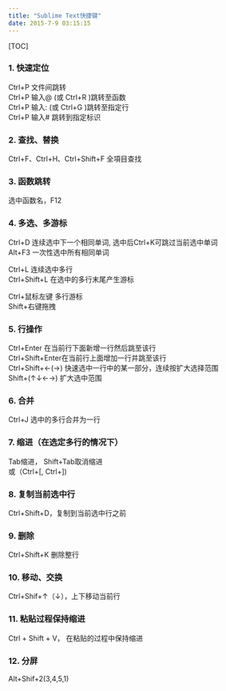 ```yaml
---
title: "Sublime Text快捷键"
date: 2015-7-9 03:15:15
---
```

[TOC]
### 1. 快速定位
Ctrl+P 文件间跳转  
Ctrl+P 输入@ (或 Ctrl+R )跳转至函数  
Ctrl+P 输入: (或 Ctrl+G )跳转至指定行  
Ctrl+P 输入# 跳转到指定标识  

### 2. 查找、替换
Ctrl+F、Ctrl+H、Ctrl+Shift+F 全項目查找  

### 3. 函数跳转
选中函数名，F12

### 4. 多选、多游标
Ctrl+D 连续选中下一个相同单词, 选中后Ctrl+K可跳过当前选中单词  
Alt+F3 一次性选中所有相同单词  

Ctrl+L 连续选中多行  
Ctrl+Shift+L 在选中的多行末尾产生游标  

Ctrl+鼠标左键 多行游标  
Shift+右键拖拽  

### 5. 行操作
Ctrl+Enter 在当前行下面新增一行然后跳至该行  
Ctrl+Shift+Enter在当前行上面增加一行并跳至该行  
Ctrl+Shift+←(→) 快速选中一行中的某一部分，连续按扩大选择范围  
Shift+(↑↓←→) 扩大选中范围  

### 6. 合并
Ctrl+J 选中的多行合并为一行  

### 7. 缩进（在选定多行的情况下）
Tab缩进， Shift+Tab取消缩进  
或（Ctrl+[, Ctrl+])  

### 8. 复制当前选中行  
Ctrl+Shift+D，复制到当前选中行之前  

### 9. 删除
Ctrl+Shift+K 删除整行

### 10. 移动、交换
Ctrl+Shif+↑（↓），上下移动当前行

### 11. 粘贴过程保持缩进
Ctrl + Shift + V， 在粘贴的过程中保持缩进

### 12. 分屏
Alt+Shif+2(3,4,5,1)
